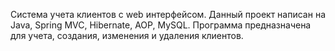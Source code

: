 Система учета клиентов с web интерфейсом.
Данный проект написан на Java, Spring MVC, Hibernate, AOP, MySQL.
Программа предназначена для учета, создания, изменения и удаления клиентов.

